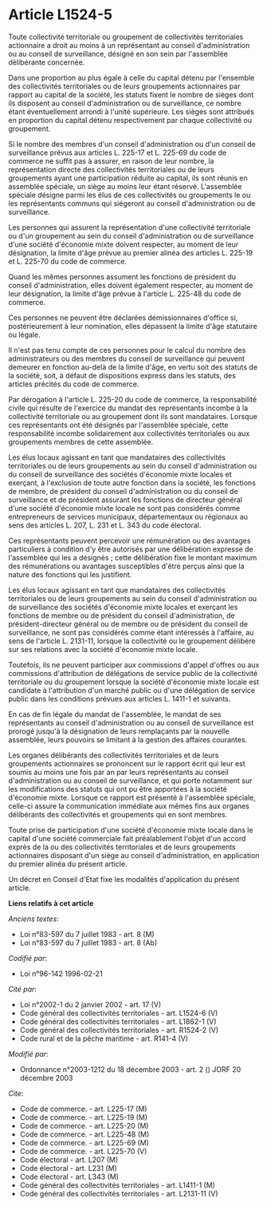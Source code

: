 # Article L1524-5

Toute collectivité territoriale ou groupement de collectivités territoriales actionnaire a droit au moins à un représentant
au conseil d'administration ou au conseil de surveillance, désigné en son sein par l'assemblée délibérante concernée.

Dans une proportion au plus égale à celle du capital détenu par l'ensemble des collectivités territoriales ou de leurs
groupements actionnaires par rapport au capital de la société, les statuts fixent le nombre de sièges dont ils disposent au
conseil d'administration ou de surveillance, ce nombre étant éventuellement arrondi à l'unité supérieure. Les sièges sont
attribués en proportion du capital détenu respectivement par chaque collectivité ou groupement.

Si le nombre des membres d'un conseil d'administration ou d'un conseil de surveillance prévus aux articles L. 225-17 et L.
225-69 du code de commerce ne suffit pas à assurer, en raison de leur nombre, la représentation directe des collectivités
territoriales ou de leurs groupements ayant une participation réduite au capital, ils sont réunis en assemblée spéciale, un
siège au moins leur étant réservé. L'assemblée spéciale désigne parmi les élus de ces collectivités ou groupements le ou les
représentants communs qui siégeront au conseil d'administration ou de surveillance.

Les personnes qui assurent la représentation d'une collectivité territoriale ou d'un groupement au sein du conseil
d'administration ou de surveillance d'une société d'économie mixte doivent respecter, au moment de leur désignation, la
limite d'âge prévue au premier alinéa des articles L. 225-19 et L. 225-70 du code de commerce.

Quand les mêmes personnes assument les fonctions de président du conseil d'administration, elles doivent également respecter,
au moment de leur désignation, la limite d'âge prévue à l'article L. 225-48 du code de commerce.

Ces personnes ne peuvent être déclarées démissionnaires d'office si, postérieurement à leur nomination, elles dépassent la
limite d'âge statutaire ou légale.

Il n'est pas tenu compte de ces personnes pour le calcul du nombre des administrateurs ou des membres du conseil de
surveillance qui peuvent demeurer en fonction au-delà de la limite d'âge, en vertu soit des statuts de la société, soit, à
défaut de dispositions express dans les statuts, des articles précités du code de commerce.

Par dérogation à l'article L. 225-20 du code de commerce, la responsabilité civile qui résulte de l'exercice du mandat des
représentants incombe à la collectivité territoriale ou au groupement dont ils sont mandataires. Lorsque ces représentants
ont été désignés par l'assemblée spéciale, cette responsabilité incombe solidairement aux collectivités territoriales ou aux
groupements membres de cette assemblée.

Les élus locaux agissant en tant que mandataires des collectivités territoriales ou de leurs groupements au sein du conseil
d'administration ou du conseil de surveillance des sociétés d'économie mixte locales et exerçant, à l'exclusion de toute
autre fonction dans la société, les fonctions de membre, de président du conseil d'administration ou du conseil de
surveillance et de président assurant les fonctions de directeur général d'une société d'économie mixte locale ne sont pas
considérés comme entrepreneurs de services municipaux, départementaux ou régionaux au sens des articles L. 207, L. 231 et L.
343 du code électoral.

Ces représentants peuvent percevoir une rémunération ou des avantages particuliers à condition d'y être autorisés par une
délibération expresse de l'assemblée qui les a désignés ; cette délibération fixe le montant maximum des rémunérations ou
avantages susceptibles d'être perçus ainsi que la nature des fonctions qui les justifient.

Les élus locaux agissant en tant que mandataires des collectivités territoriales ou de leurs groupements au sein du conseil
d'administration ou de surveillance des sociétés d'économie mixte locales et exerçant les fonctions de membre ou de président
du conseil d'administration, de président-directeur général ou de membre ou de président du conseil de surveillance, ne sont
pas considérés comme étant intéressés à l'affaire, au sens de l'article L. 2131-11, lorsque la collectivité ou le groupement
délibère sur ses relations avec la société d'économie mixte locale.

Toutefois, ils ne peuvent participer aux commissions d'appel d'offres ou aux commissions d'attribution de délégations de
service public de la collectivité territoriale ou du groupement lorsque la société d'économie mixte locale est candidate à
l'attribution d'un marché public ou d'une délégation de service public dans les conditions prévues aux articles L. 1411-1 et
suivants.

En cas de fin légale du mandat de l'assemblée, le mandat de ses représentants au conseil d'administration ou au conseil de
surveillance est prorogé jusqu'à la désignation de leurs remplaçants par la nouvelle assemblée, leurs pouvoirs se limitant à
la gestion des affaires courantes.

Les organes délibérants des collectivités territoriales et de leurs groupements actionnaires se prononcent sur le rapport
écrit qui leur est soumis au moins une fois par an par leurs représentants au conseil d'administration ou au conseil de
surveillance, et qui porte notamment sur les modifications des statuts qui ont pu être apportées à la société d'économie
mixte. Lorsque ce rapport est présenté à l'assemblée spéciale, celle-ci assure la communication immédiate aux mêmes fins aux
organes délibérants des collectivités et groupements qui en sont membres.

Toute prise de participation d'une société d'économie mixte locale dans le capital d'une société commerciale fait
préalablement l'objet d'un accord exprès de la ou des collectivités territoriales et de leurs groupements actionnaires
disposant d'un siège au conseil d'administration, en application du premier alinéa du présent article.

Un décret en Conseil d'Etat fixe les modalités d'application du présent article.

**Liens relatifs à cet article**

_Anciens textes_:

  - Loi n°83-597 du 7 juillet 1983 - art. 8 (M)
  - Loi n°83-597 du 7 juillet 1983 - art. 8 (Ab)

_Codifié par_:

  - Loi n°96-142 1996-02-21

_Cité par_:

  - Loi n°2002-1 du 2 janvier 2002 - art. 17 (V)
  - Code général des collectivités territoriales - art. L1524-6 (V)
  - Code général des collectivités territoriales - art. L1862-1 (V)
  - Code général des collectivités territoriales - art. R1524-2 (V)
  - Code rural et de la pêche maritime - art. R141-4 (V)

_Modifié par_:

  - Ordonnance n°2003-1212 du 18 décembre 2003 - art. 2 () JORF 20 décembre 2003

_Cite_:

  - Code de commerce. - art. L225-17 (M)
  - Code de commerce. - art. L225-19 (M)
  - Code de commerce. - art. L225-20 (M)
  - Code de commerce. - art. L225-48 (M)
  - Code de commerce. - art. L225-69 (M)
  - Code de commerce. - art. L225-70 (V)
  - Code électoral - art. L207 (M)
  - Code électoral - art. L231 (M)
  - Code électoral - art. L343 (M)
  - Code général des collectivités territoriales - art. L1411-1 (M)
  - Code général des collectivités territoriales - art. L2131-11 (V)

